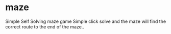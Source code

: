 # maze
Simple Self Solving maze game
Simple click solve and the maze will find the correct route to the end of the maze..
